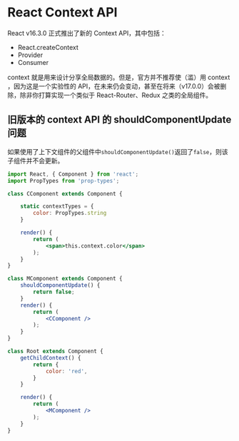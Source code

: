 # React Context API

React v16.3.0 正式推出了新的 Context API，其中包括：

* React.createContext
* Provider
* Consumer

context 就是用来设计分享全局数据的。但是，官方并不推荐使（滥）用 context ，因为这是一个实验性的 API，在未来仍会变动，甚至在将来（v17.0.0）会被删除，除非你打算实现一个类似于 React-Router、Redux 之类的全局组件。

## 旧版本的 context API 的 shouldComponentUpdate 问题

如果使用了上下文组件的父组件中`shouldComponentUpdate()`返回了`false`，则该子组件并不会更新。

```jsx
import React, { Component } from 'react';
import PropTypes from 'prop-types';

class CComponent extends Component {

    static contextTypes = {
        color: PropTypes.string
    }

    render() {
        return (
            <span>this.context.color</span>
        );
    }
}

class MComponent extends Component {
    shouldComponentUpdate() {
        return false;
    }
    render() {
        return (
            <CComponent />
        );
    }
}

class Root extends Component {
    getChildContext() {
        return {
            color: 'red',
        }
    }

    render() {
        return (
            <MComponent />
        );
    }
}
```

## 





